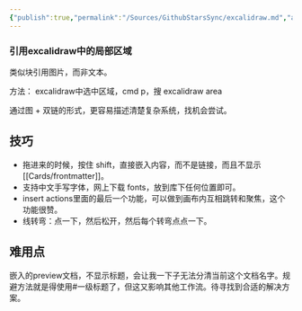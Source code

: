 ```yaml
---
{"publish":true,"permalink":"/Sources/GithubStarsSync/excalidraw.md","aliases":"obsidian-excalidraw-plugin","title":"Excalidraw","description":"Virtual whiteboard for sketching hand-drawn like diagrams","created":"2023-01-23","modified":"2025-07-12","cssclasses":""}
---
```



### 引用excalidraw中的局部区域

类似块引用图片，而非文本。

方法： excalidraw中选中区域，cmd p，搜 excalidraw area

通过图 + 双链的形式，更容易描述清楚复杂系统，找机会尝试。

## 技巧

- 拖进来的时候，按住 shift，直接嵌入内容，而不是链接，而且不显示[[Cards/frontmatter]]。
- 支持中文手写字体，网上下载 fonts，放到库下任何位置即可。
- insert actions里面的最后一个功能，可以做到画布内互相跳转和聚焦，这个功能很赞。
- 线转弯：点一下，然后松开，然后每个转弯点点一下。

## 难用点

嵌入的preview文档，不显示标题，会让我一下子无法分清当前这个文档名字。规避方法就是得使用#一级标题了，但这又影响其他工作流。待寻找到合适的解决方案。
